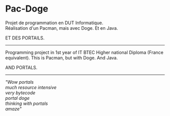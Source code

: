 Pac-Doge
========

Projet de programmation en DUT Informatique.  
Réalisation d'un Pacman, mais avec Doge. Et en Java.  
  
ET DES PORTAILS.  
<hr/>  
Programming project in 1st year of IT BTEC Higher national Diploma (France equivalent).  
This is Pacman, but with Doge. And Java.  
  
AND PORTALS.  
  
<hr/>  
   
*"Wow portals  
much resource intensive  
very bytecode  
portal doge  
thinking with portals  
amaze"*
